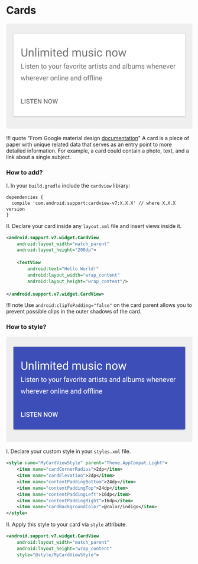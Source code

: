 # Cards

![](../images/cards.png)

!!! quote "From Google material design [documentation](https://material.io/guidelines/components/cards.html)"
    A card is a piece of paper with unique related data that serves as an entry point to more detailed information. For example, a card could contain a photo, text, and a link about a single subject.

### How to add?

I. In your `build.gradle` include the `cardview` library:

```
dependencies {
  compile 'com.android.support:cardview-v7:X.X.X' // where X.X.X version
}
```

II. Declare your card inside any `layout.xml` file and insert views inside it.

```xml
<android.support.v7.widget.CardView
    android:layout_width="match_parent"
    android:layout_height="200dp">

    <TextView
        android:text="Hello World!"
        android:layout_width="wrap_content"
        android:layout_height="wrap_content"/>

</android.support.v7.widget.CardView>
```

!!! note
    Use `android:clipToPadding="false"` on the card parent allows you to prevent possible clips in the outer shadows of the card.

### How to style?

![](../images/cards-styled.png)

I. Declare your custom style in your `styles.xml` file.

```xml
<style name="MyCardViewStyle" parent="Theme.AppCompat.Light">
    <item name="cardCornerRadius">2dp</item>
    <item name="cardElevation">2dp</item>
    <item name="contentPaddingBottom">24dp</item>
    <item name="contentPaddingTop">24dp</item>
    <item name="contentPaddingLeft">16dp</item>
    <item name="contentPaddingRight">16dp</item>
    <item name="cardBackgroundColor">@color/indigo</item>
</style>
```

II. Apply this style to your card via `style` attribute.

```xml
<android.support.v7.widget.CardView
    android:layout_width="match_parent"
    android:layout_height="wrap_content"
    style="@style/MyCardViewStyle">
```
